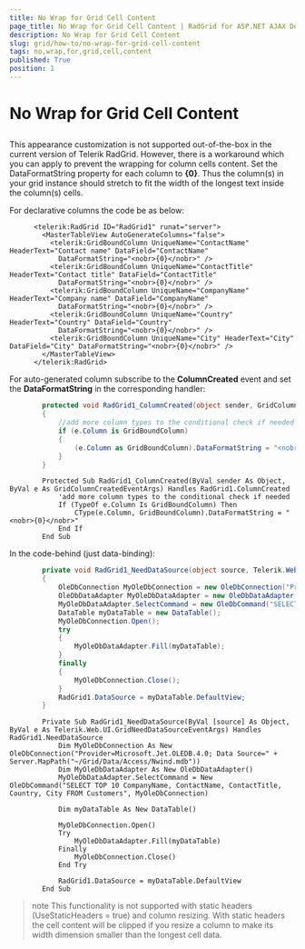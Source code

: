 ```yaml
---
title: No Wrap for Grid Cell Content
page_title: No Wrap for Grid Cell Content | RadGrid for ASP.NET AJAX Documentation
description: No Wrap for Grid Cell Content
slug: grid/how-to/no-wrap-for-grid-cell-content
tags: no,wrap,for,grid,cell,content
published: True
position: 1
---
```


# No Wrap for Grid Cell Content



## 

This appearance customization is not supported out-of-the-box in the current version of Telerik RadGrid. However, there is a workaround which you can apply to prevent the wrapping for column cells content. Set the DataFormatString property for each column to **<nobr>{0}</nobr>**. Thus the column(s) in your grid instance should stretch to fit the width of the longest text inside the column(s) cells.

For declarative columns the code be as below:

````ASPNET
	  <telerik:RadGrid ID="RadGrid1" runat="server">
	    <MasterTableView AutoGenerateColumns="false">
	      <telerik:GridBoundColumn UniqueName="ContactName" HeaderText="Contact name" DataField="ContactName"
	        DataFormatString="<nobr>{0}</nobr>" />
	      <telerik:GridBoundColumn UniqueName="ContactTitle" HeaderText="Contact title" DataField="ContactTitle"
	        DataFormatString="<nobr>{0}</nobr>" />
	      <telerik:GridBoundColumn UniqueName="CompanyName" HeaderText="Company name" DataField="CompanyName"
	        DataFormatString="<nobr>{0}</nobr>" />
	      <telerik:GridBoundColumn UniqueName="Country" HeaderText="Country" DataField="Country"
	        DataFormatString="<nobr>{0}</nobr>" />
	      <telerik:GridBoundColumn UniqueName="City" HeaderText="City" DataField="City" DataFormatString="<nobr>{0}</nobr>" />
	    </MasterTableView>
	  </telerik:RadGrid>
````



For auto-generated column subscribe to the **ColumnCreated** event and set the **DataFormatString** in the corresponding handler:



````C#
	    protected void RadGrid1_ColumnCreated(object sender, GridColumnCreatedEventArgs e)
	    {
	        //add more column types to the conditional check if needed
	        if (e.Column is GridBoundColumn)
	        {
	            (e.Column as GridBoundColumn).DataFormatString = "<nobr>{0}</nobr>";
	        }
	    }
````
````VB.NET
	    Protected Sub RadGrid1_ColumnCreated(ByVal sender As Object, ByVal e As GridColumnCreatedEventArgs) Handles RadGrid1.ColumnCreated
	        'add more column types to the conditional check if needed
	        If (TypeOf e.Column Is GridBoundColumn) Then
	            CType(e.Column, GridBoundColumn).DataFormatString = "<nobr>{0}</nobr>"
	        End If
	    End Sub
````


In the code-behind (just data-binding):



````C#
	    private void RadGrid1_NeedDataSource(object source, Telerik.Web.UI.GridNeedDataSourceEventArgs e)
	    {
	        OleDbConnection MyOleDbConnection = new OleDbConnection("Provider=Microsoft.Jet.OLEDB.4.0; Data Source=" + Server.MapPath("~/Grid/Data/Access/Nwind.mdb"));
	        OleDbDataAdapter MyOleDbDataAdapter = new OleDbDataAdapter();
	        MyOleDbDataAdapter.SelectCommand = new OleDbCommand("SELECT TOP 10 CompanyName, ContactName, ContactTitle, Country, City FROM Customers", MyOleDbConnection);
	        DataTable myDataTable = new DataTable();
	        MyOleDbConnection.Open();
	        try
	        {
	            MyOleDbDataAdapter.Fill(myDataTable);
	        }
	        finally
	        {
	            MyOleDbConnection.Close();
	        }
	        RadGrid1.DataSource = myDataTable.DefaultView;
	    }
````
````VB.NET
	    Private Sub RadGrid1_NeedDataSource(ByVal [source] As Object, ByVal e As Telerik.Web.UI.GridNeedDataSourceEventArgs) Handles RadGrid1.NeedDataSource
	        Dim MyOleDbConnection As New OleDbConnection("Provider=Microsoft.Jet.OLEDB.4.0; Data Source=" + Server.MapPath("~/Grid/Data/Access/Nwind.mdb"))
	        Dim MyOleDbDataAdapter As New OleDbDataAdapter()
	        MyOleDbDataAdapter.SelectCommand = New OleDbCommand("SELECT TOP 10 CompanyName, ContactName, ContactTitle, Country, City FROM Customers", MyOleDbConnection)
	
	        Dim myDataTable As New DataTable()
	
	        MyOleDbConnection.Open()
	        Try
	            MyOleDbDataAdapter.Fill(myDataTable)
	        Finally
	            MyOleDbConnection.Close()
	        End Try
	
	        RadGrid1.DataSource = myDataTable.DefaultView
	    End Sub
````


>note This functionality is not supported with static headers (UseStaticHeaders = true) and column resizing. With static headers the cell content will be clipped if you resize a column to make its width dimension smaller than the longest cell data.
>

